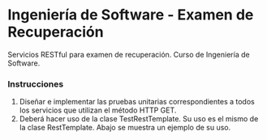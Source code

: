 # Ingeniería de Software - Examen de Recuperación

Servicios RESTful para examen de recuperación. Curso de Ingeniería de Software.

### Instrucciones

1. Diseñar e implementar las pruebas unitarias correspondientes a todos los servicios que utilizan el método HTTP GET.
2. Deberá hacer uso de la clase TestRestTemplate. Su uso es el mismo de la clase RestTemplate. Abajo se muestra un ejemplo de su uso.
